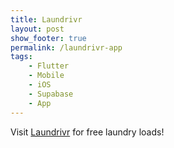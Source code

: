 ```yaml
---
title: Laundrivr
layout: post
show_footer: true
permalink: /laundrivr-app
tags: 
    - Flutter
    - Mobile
    - iOS
    - Supabase
	- App
---
```


Visit [Laundrivr](https://laundrivr.com) for free laundry loads!

